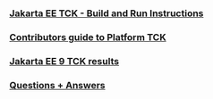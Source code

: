 
### [Jakarta EE TCK - Build and Run Instructions](https://github.com/eclipse-ee4j/jakartaee-tck/wiki/Instructions-for-building-and-running-JakartaEE-TCK-bundle)

### [Contributors guide to Platform TCK](https://github.com/eclipse-ee4j/jakartaee-tck/wiki/Contributors-guide-to-Jakarta-EE-9-Platform-TCK)

### [Jakarta EE 9 TCK results](https://github.com/eclipse-ee4j/jakartaee-tck/wiki/Jakarta-EE-9-TCK-results)

### [Questions + Answers](https://github.com/eclipse-ee4j/jakartaee-tck/wiki/Jakarta-EE-9-Platform-TCK-Questions---Answers)